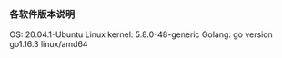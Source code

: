 ### 各软件版本说明

OS: 20.04.1-Ubuntu
Linux kernel: 5.8.0-48-generic
Golang: go version go1.16.3 linux/amd64

